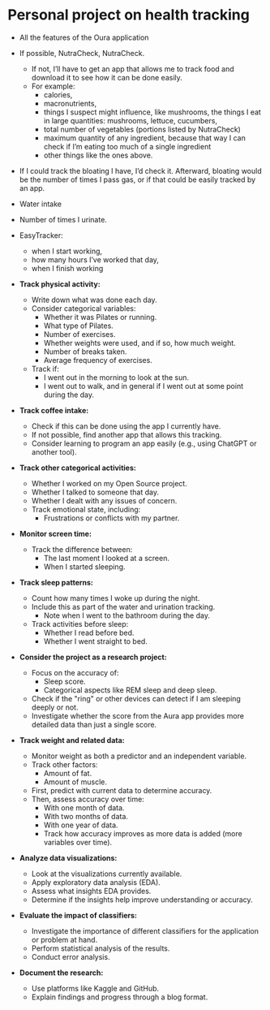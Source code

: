 # Personal project on health tracking

- All the features of the Oura application

- If possible, NutraCheck, NutraCheck. 
  - If not, I’ll have to get an app that allows me to track food and download it to see how it can be done easily. 
  - For example:
      - calories, 
      - macronutrients, 
      - things I suspect might influence, like mushrooms, the things I eat in large quantities: mushrooms, lettuce, cucumbers, 
      - total number of vegetables (portions listed by NutraCheck)
      - maximum quantity of any ingredient, because that way I can check if I’m eating too much of a single ingredient
      - other things like the ones above. 

- If I could track the bloating I have, I’d check it. Afterward, bloating would be the number of times I pass gas, or if that could be easily tracked by an app. 

- Water intake 

- Number of times I urinate. 

- EasyTracker: 
    - when I start working, 
    - how many hours I’ve worked that day, 
    - when I finish working

- **Track physical activity:**
  - Write down what was done each day.
  - Consider categorical variables:
    - Whether it was Pilates or running.
    - What type of Pilates.
    - Number of exercises.
    - Whether weights were used, and if so, how much weight.
    - Number of breaks taken.
    - Average frequency of exercises.
  - Track if:
    - I went out in the morning to look at the sun.
    - I went out to walk, and in general if I went out at some point during the day.

- **Track coffee intake:**
  - Check if this can be done using the app I currently have.
  - If not possible, find another app that allows this tracking.
  - Consider learning to program an app easily (e.g., using ChatGPT or another tool).

- **Track other categorical activities:**
  - Whether I worked on my Open Source project.
  - Whether I talked to someone that day.
  - Whether I dealt with any issues of concern.
  - Track emotional state, including:
    - Frustrations or conflicts with my partner.

- **Monitor screen time:**
  - Track the difference between:
    - The last moment I looked at a screen.
    - When I started sleeping.

- **Track sleep patterns:**
  - Count how many times I woke up during the night.
  - Include this as part of the water and urination tracking.
    - Note when I went to the bathroom during the day.
  - Track activities before sleep:
    - Whether I read before bed.
    - Whether I went straight to bed.

- **Consider the project as a research project:**
  - Focus on the accuracy of:
    - Sleep score.
    - Categorical aspects like REM sleep and deep sleep.
  - Check if the "ring" or other devices can detect if I am sleeping deeply or not.
  - Investigate whether the score from the Aura app provides more detailed data than just a single score.

- **Track weight and related data:**
  - Monitor weight as both a predictor and an independent variable.
  - Track other factors:
    - Amount of fat.
    - Amount of muscle.
  - First, predict with current data to determine accuracy.
  - Then, assess accuracy over time:
    - With one month of data.
    - With two months of data.
    - With one year of data.
    - Track how accuracy improves as more data is added (more variables over time).

- **Analyze data visualizations:**
  - Look at the visualizations currently available.
  - Apply exploratory data analysis (EDA).
  - Assess what insights EDA provides.
  - Determine if the insights help improve understanding or accuracy.

- **Evaluate the impact of classifiers:**
  - Investigate the importance of different classifiers for the application or problem at hand.
  - Perform statistical analysis of the results.
  - Conduct error analysis.

- **Document the research:**
  - Use platforms like Kaggle and GitHub.
  - Explain findings and progress through a blog format.
